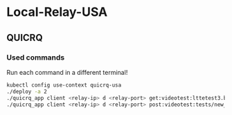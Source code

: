 # Local-Relay-USA

## QUICRQ

### Used commands

Run each command in a different terminal!

```bash
kubectl config use-context quicrq-usa
./deploy -a 2
./quicrq_app client <relay-ip> d <relay-port> get:videotest:lttetest3.bin > get.csv 2>&1
./quicrq_app client <relay-ip> d <relay-port> post:videotest:tests/new_video1_source.bin > post.csv 2>&1
```

